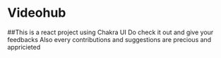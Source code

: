 # Videohub
##This is a react project using Chakra UI
Do check it out and give your feedbacks 
Also every contributions and suggestions are precious and appricieted 

